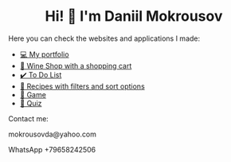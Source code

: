 <div>
  <h1 align="center"> Hi! 👋 I'm Daniil Mokrousov
</div>

<div>
  <p>Here you can check the websites and applications I made:</p>
  <ul>
    <li><a href="https://mokrousov-da.github.io/dmokrousov/">💻 My portfolio</a></li>
    <li><a href="https://mokrousov-da.github.io/wine-shop/">🍷 Wine Shop with a shopping cart</a></li>
    <li><a href="https://mokrousov-da.github.io/todolist/">✔️ To Do List</a></li>
    <li><a href="https://mokrousov-da.github.io/recepies/">🥩 Recipes with filters and sort options</a></li>
    <li><a href="https://mokrousov-da.github.io/bmo-game/">🎲 Game</a></li>
    <li><a href="https://mokrousov-da.github.io/quiz-test/">🧮 Quiz</a></li>
  </ul>
</div>
  
  <p> Contact me:</p>
  <p>mokrousovda@yahoo.com</p>
  <p>WhatsApp +79658242506</p>
  
  

<!---
mokrousov-da/mokrousov-da is a ✨ special ✨ repository because its `README.md` (this file) appears on your GitHub profile.
You can click the Preview link to take a look at your changes.
--->

